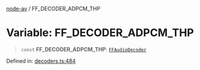 [node-av](../globals.md) / FF\_DECODER\_ADPCM\_THP

# Variable: FF\_DECODER\_ADPCM\_THP

> `const` **FF\_DECODER\_ADPCM\_THP**: [`FFAudioDecoder`](../type-aliases/FFAudioDecoder.md)

Defined in: [decoders.ts:484](https://github.com/seydx/av/blob/f8631fc881b394300b1479f511d55cf1c370a87f/src/constants/decoders.ts#L484)
